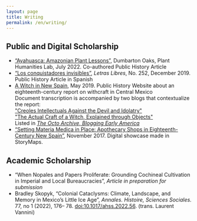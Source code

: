 ```yaml
---
layout: page
title: Writing
permalink: /en/writing/
---
```

 <div>
  <h2>Public and Digital Scholarship</h2>
 <ul> 
  <li><a href="https://lab.plant-humanities.org/ayahuasca/">“Ayahuasca: Amazonian Plant Lessons”</a>, Dumbarton Oaks, Plant Humanities Lab, July 2022. Co-authored Public History Article </li>

  <li><a href="https://letraslibres.com/revista/los-conquistadores-invisibles/">“Los conquistadores invisibles”</a>, <i>Letras Libres</i>, No. 252, December 2019. Public History Article in Spanish</li>

<li><a href="https://witchcraftinnewspain.wordpress.com/">A Witch in New Spain</a>, May 2019. Public History Website about an eighteenth-century report on withcraft in Central Mexico </li>
Document transcription is accompanied by two blogs that contextualize the report:
 <br><a href="https://witchcraftinnewspain.wordpress.com/en/blog-1/">"Creoles Intellectuals Against the Devil and Idolatry"</a>
 <br><a href="https://witchcraftinnewspain.wordpress.com/en/blog-2/">"The Actual Craft of a Witch, Explained through Objects"</a>
<br>Listed in <i> <a href="https://oieahc.wm.edu/digital-projects/the-octo/the-octo-archive/">The Octo Archive, Blogging Early America</a> </i>

<li><a href="https://arcg.is/0jKKez">“Setting Materia Medica in Place: Apothecary Shops in Eighteenth-Century New Spain”</a>, November 2017. Digital showcase made in StoryMaps. </li>
</ul>
 </div>
 
 <div>
  <h2>Academic Scholarship</h2>
  <ul>
  <li>“When Nopales and Papers Proliferate: Grounding Cochineal Cultivation in Imperial and Local Bureaucracies”, <i> Article in preparation for submission </i></li> 

  <li> Bradley Skopyk, “Colonial Cataclysms: Climate, Landscape, and Memory in Mexico’s Little Ice Age”, <i>Annales. Histoire, Sciences Sociales.</i> 77, no 1 (2022), 176–  78. <a href="https://doi.org/10.1017/ahss.2022.56 ">doi:10.1017/ahss.2022.56</a>. (trans. Laurent Vannini)</li> 
</ul>
</div>
